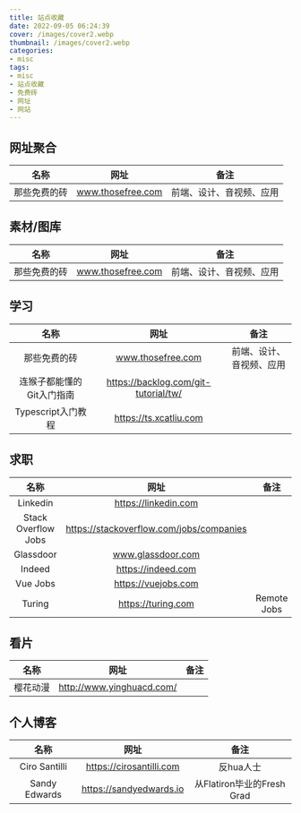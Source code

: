```yaml
---
title: 站点收藏
date: 2022-09-05 06:24:39
cover: /images/cover2.webp
thumbnail: /images/cover2.webp
categories:
- misc
tags:
- misc
- 站点收藏
- 免费砖
- 网址
- 网站
---
```


## 网址聚合
|名称|网址|备注|
|:-----:|:-----:|:-----:|
|那些免费的砖|www.thosefree.com|前端、设计、音视频、应用|

## 素材/图库
|名称|网址|备注|
|:-----:|:-----:|:-----:|
|那些免费的砖|www.thosefree.com|前端、设计、音视频、应用|

## 学习
|名称|网址|备注|
|:-----:|:-----:|:-----:|
|那些免费的砖|www.thosefree.com|前端、设计、音视频、应用|
|连猴子都能懂的Git入门指南|https://backlog.com/git-tutorial/tw/||
|Typescript入门教程|https://ts.xcatliu.com||

## 求职
|名称|网址|备注|
|:-----:|:-----:|:-----:|
|Linkedin|https://linkedin.com||
|Stack Overflow Jobs|https://stackoverflow.com/jobs/companies||
|Glassdoor|www.glassdoor.com||
|Indeed|https://indeed.com||
|Vue Jobs|https://vuejobs.com||
|Turing|https://turing.com|Remote Jobs|

## 看片
|名称|网址|备注|
|:-----:|:-----:|:-----:|
|樱花动漫|http://www.yinghuacd.com/||

## 个人博客
|名称|网址|备注|
|:-----:|:-----:|:-----:|
|Ciro Santilli|https://cirosantilli.com|反hua人士|
|Sandy Edwards|https://sandyedwards.io|从Flatiron毕业的Fresh Grad|
